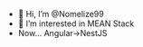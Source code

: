 - 👋 Hi, I’m @Nomelize99<Jiratheep Chookorn>
- 👀 I’m interested in MEAN Stack <currently>
- Now... Angular->NestJS


